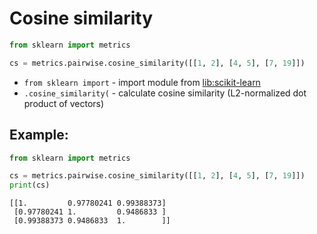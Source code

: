 # Cosine similarity

```python
from sklearn import metrics

cs = metrics.pairwise.cosine_similarity([[1, 2], [4, 5], [7, 19]])
```

- `from sklearn import` - import module from [lib:scikit-learn](https://onelinerhub.com/python-scikit-learn/how-to-install-scikit-learn-using-pip)
- `.cosine_similarity(` - calculate cosine similarity (L2-normalized dot product of vectors)

## Example: 
```python
from sklearn import metrics

cs = metrics.pairwise.cosine_similarity([[1, 2], [4, 5], [7, 19]])
print(cs)
```
```
[[1.         0.97780241 0.99388373]
 [0.97780241 1.         0.9486833 ]
 [0.99388373 0.9486833  1.        ]]

```

